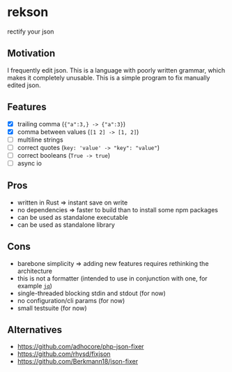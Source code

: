 # rekson
rectify your json

## Motivation
I frequently edit json. This is a language with poorly written grammar, which makes it completely unusable. This is a simple program to fix manually edited json.

## Features
 - [x] trailing comma (`{"a":3,} -> {"a":3}`)
 - [x] comma between values (`[1 2] -> [1, 2]`)
 - [ ] multiline strings
 - [ ] correct quotes (`key: 'value' -> "key": "value"`)
 - [ ] correct booleans (`True -> true`)
 - [ ] async io

## Pros
 - written in Rust => instant save on write
 - no dependencies => faster to build than to install some npm packages
 - can be used as standalone executable
 - can be used as standalone library

## Cons
 - barebone simplicity => adding new features requires rethinking the architecture
 - this is not a formatter (intended to use in conjunction with one, for example [`jq`](https://github.com/jqlang/jq))
 - single-threaded blocking stdin and stdout (for now)
 - no configuration/cli params (for now)
 - small testsuite (for now)

## Alternatives
  - https://github.com/adhocore/php-json-fixer
  - https://github.com/rhysd/fixjson
  - https://github.com/Berkmann18/json-fixer
